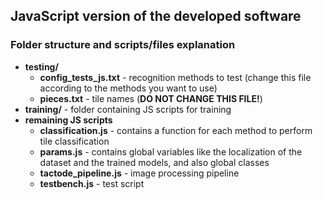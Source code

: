 ## JavaScript version of the developed software

### Folder structure and scripts/files explanation
* **testing/**
    * __config_tests_js.txt__ - recognition methods to test (change this file according to the methods you want to use)
    * __pieces.txt__ - tile names (__DO NOT CHANGE THIS FILE!__)
* **training/** - folder containing JS scripts for training
* **remaining JS scripts**
    * __classification.js__ - contains a function for each method to perform tile classification
    * __params.js__ - contains global variables like the localization of the dataset and the trained models, and also global classes
    * __tactode_pipeline.js__ - image processing pipeline
    * __testbench.js__ - test script
